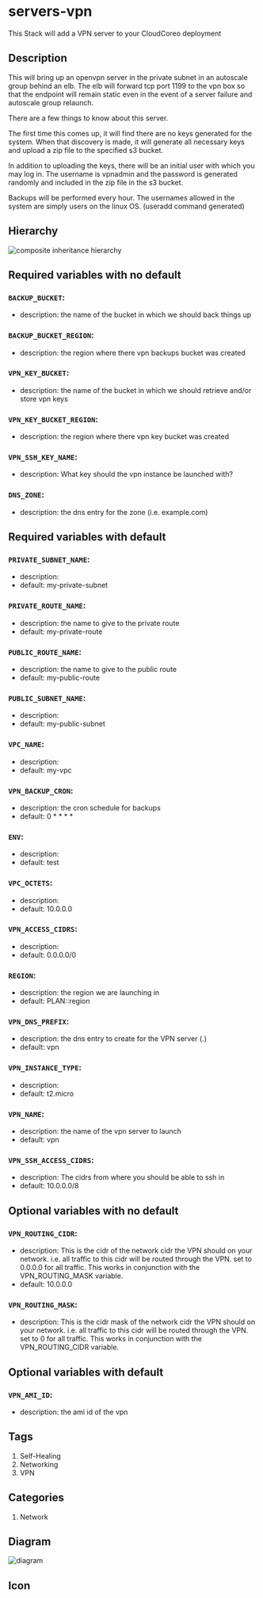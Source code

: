 servers-vpn
======================================================================
This Stack will add a VPN server to your CloudCoreo deployment

## Description

This will bring up an openvpn server in the private subnet in an autoscale group behind an elb. The elb will forward tcp port 1199 to the vpn box so that the endpoint will remain static even in the event of a server failure and autoscale group relaunch.

There are a few things to know about this server.

The first time this comes up, it will find there are no keys generated for the system. When that discovery is made, it will generate all necessary keys and upload a zip file to the specified s3 bucket.

In addition to uploading the keys, there will be an initial user with which you may log in. The username is vpnadmin and the password is generated randomly and included in the zip file in the s3 bucket.

Backups will be performed every hour. The usernames allowed in the system are simply users on the linux OS. (useradd command generated)



## Hierarchy
![composite inheritance hierarchy](https://raw.githubusercontent.com/CloudCoreo/servers-vpn/master/images/hierarchy.png "composite inheritance hierarchy")



## Required variables with no default

### `BACKUP_BUCKET`:
  * description: the name of the bucket in which we should back things up

### `BACKUP_BUCKET_REGION`:
  * description: the region where there vpn backups bucket was created

### `VPN_KEY_BUCKET`:
  * description: the name of the bucket in which we should retrieve and/or store vpn keys

### `VPN_KEY_BUCKET_REGION`:
  * description: the region where there vpn key bucket was created

### `VPN_SSH_KEY_NAME`:
  * description: What key should the vpn instance be launched with?

### `DNS_ZONE`:
  * description: the dns entry for the zone (i.e. example.com)


## Required variables with default

### `PRIVATE_SUBNET_NAME`:
  * description: 
  * default: my-private-subnet


### `PRIVATE_ROUTE_NAME`:
  * description: the name to give to the private route
  * default: my-private-route


### `PUBLIC_ROUTE_NAME`:
  * description: the name to give to the public route
  * default: my-public-route


### `PUBLIC_SUBNET_NAME`:
  * description: 
  * default: my-public-subnet


### `VPC_NAME`:
  * description: 
  * default: my-vpc


### `VPN_BACKUP_CRON`:
  * description: the cron schedule for backups
  * default: 0 * * * *

### `ENV`:
  * description: 
  * default: test


### `VPC_OCTETS`:
  * description: 
  * default: 10.0.0.0


### `VPN_ACCESS_CIDRS`:
  * description: 
  * default: 0.0.0.0/0

### `REGION`:
  * description: the region we are launching in
  * default: PLAN::region

### `VPN_DNS_PREFIX`:
  * description: the dns entry to create for the VPN server (<prefix>.<zone>)
  * default: vpn


### `VPN_INSTANCE_TYPE`:
  * description: 
  * default: t2.micro


### `VPN_NAME`:
  * description: the name of the vpn server to launch
  * default: vpn


### `VPN_SSH_ACCESS_CIDRS`:
  * description: The cidrs from where you should be able to ssh in
  * default: 10.0.0.0/8


## Optional variables with no default

### `VPN_ROUTING_CIDR`:
  * description: This is the cidr of the network cidr the VPN should on your network. i.e. all traffic to this cidr will be routed through the VPN. set to 0.0.0.0 for all traffic. This works in conjunction with the VPN_ROUTING_MASK variable.
  * default: 10.0.0.0


### `VPN_ROUTING_MASK`:
  * description: This is the cidr mask of the network cidr the VPN should on your network. i.e. all traffic to this cidr will be routed through the VPN. set to 0 for all traffic. This works in conjunction with the VPN_ROUTING_CIDR variable.


## Optional variables with default

### `VPN_AMI_ID`:
  * description: the ami id of the vpn

## Tags
1. Self-Healing
1. Networking
1. VPN


## Categories
1. Network



## Diagram
![diagram](https://raw.githubusercontent.com/CloudCoreo/servers-vpn/master/images/diagram.png "diagram")


## Icon


